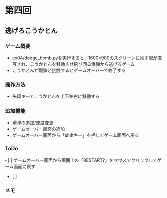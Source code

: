 # 第四回
## 逃げろこうかとん
### ゲーム概要
- ex04/dodge_bomb.pyを実行すると、1600*900のスクリーンに推す限が描写され、こうかとんを移動させ飛び回る爆弾から逃げるゲーム
- こうかとんが爆弾と接触するとゲームオーバーで終了する
### 操作方法
- 矢印キーでこうかとんを上下左右に移動する

### 追加機能
- 爆弾の追加/速度変更
- ゲームオーバー画面の追加
- ゲームオーバー画面から「shiftキー」を押してゲーム画面へ戻る

### ToDo
‐ [ ] ゲームオーバー画面から画面上の「RESTART?」をマウスでクリックしてゲーム画面に戻す
- [ ]

### メモ